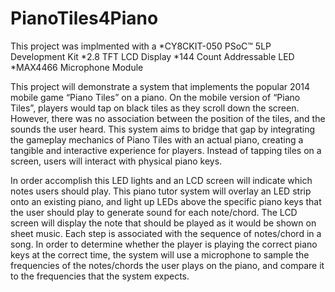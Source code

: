 # PianoTiles4Piano
This project was implmented with a
*CY8CKIT-050 PSoC™ 5LP Development Kit
*2.8 TFT LCD Display
*144 Count Addressable LED
*MAX4466 Microphone Module

This project will demonstrate a system that implements the popular 2014 mobile game “Piano Tiles” on a piano. On the mobile version of “Piano Tiles”, players would tap on black tiles as they scroll down the screen. However, there was no association between the position of the tiles, and the sounds the user heard. This system aims to bridge that gap by integrating the gameplay mechanics of Piano Tiles with an actual piano, creating a tangible and interactive experience for players. Instead of tapping tiles on a screen, users will interact with physical piano keys.

In order accomplish this LED lights and an LCD screen will indicate which notes users should play. This piano tutor system will overlay an LED strip onto an existing piano, and light up LEDs above the specific piano keys that the user should play to generate sound for each note/chord. The LCD screen will display the note that should be played as it would be shown on sheet music. Each step is associated with the sequence of notes/chord in a song. In order to determine whether the player is playing the correct piano keys at the correct time, the system will use a microphone to sample the frequencies of the notes/chords the user plays on the piano, and compare it to the frequencies that the system expects. 
